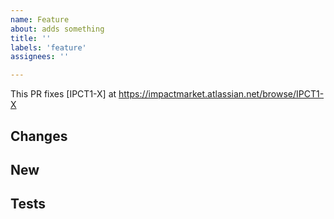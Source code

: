 ```yaml
---
name: Feature
about: adds something
title: ''
labels: 'feature'
assignees: ''

---
```



This PR fixes [IPCT1-X] at https://impactmarket.atlassian.net/browse/IPCT1-X

## Changes
<!---
Describe the changes/feature. If there are many changes, create groups.
This change sometimes imply frontend changes, please be clear.
-->

## New

<!---
Specify what's new. New endpoints, etc.
-->

## Tests

<!---
Specify in which devices were tested, and also, what new automated tests were added or updated.
-->